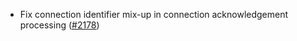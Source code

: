 - Fix connection identifier mix-up in connection acknowledgement processing
  ([#2178](https://github.com/informalsystems/ibc-rs/issues/2178))
